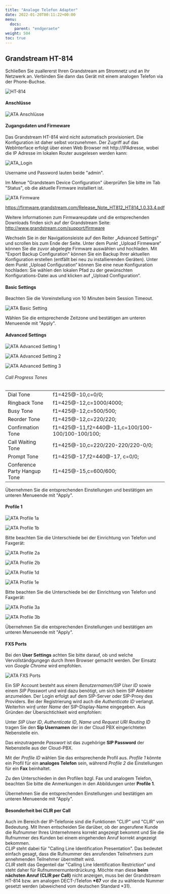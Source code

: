 ```yaml
---
title: "Analoge Telefon Adapter"
date: 2022-01-20T00:11:22+00:00
menu:
  docs:
    parent: "endgeraete"
weight: 504
toc: true
---
```


## Grandstream HT-814

Schließen Sie zuallererst Ihren Grandstream am Stromnetz und an Ihr Netzwerk an. Verbinden Sie dann das Gerät mit einem analogen Telefon via der Phone-Buchse.

<img src="/images/ht814.jpg" alt="HT-814"/>

#### Anschlüsse

![ATA Anschlüsse](https://user-images.githubusercontent.com/98753538/154268048-2ea154a9-ae3e-4934-960a-fa563b7d6f05.jpg)


#### Zugangsdaten und Firmeware

Das Grandstream HT-814 wird nicht automatisch provisioniert. Die Konfiguration ist daher selbst vorzunehmen.
Der Zugriff auf das WebInterface erfolgt über einen Web Browser mit http://IPAdresse, wobei die IP Adresse im lokalen Router ausgelesen werden kann:

![ATA_Login](https://user-images.githubusercontent.com/98472426/153013541-d360ff56-54ea-46d5-a651-2adefb915fc2.jpg)

Username und Password lauten beide "admin".

Im Menue "Grandsteam Device Configuration" überprüfen Sie bitte im Tab "Status", ob die aktuelle Firmware installiert ist.

![ATA Firmware](https://user-images.githubusercontent.com/98753538/152983105-1f5072ca-d8e5-4329-beb8-d8fb86408a5b.jpg)

https://firmware.grandstream.com/Release_Note_HT812_HT814_1.0.33.4.pdf

Weitere Informationen zum Firmwareupdate und die entsprechenden Downloads finden sich auf der Grandstream Seite: http://www.grandstream.com/support/firmware

Wechseln Sie in der Navigationsleiste auf den Reiter „Advanced Settings“ und scrollen bis zum Ende der Seite. Unter dem Punkt „Upload Firmeware“ können Sie die zuvor abgelegte Firmware auswählen und hochladen.
Mit "Export Backup Configuration" können Sie ein Backup Ihrer aktuellen Konfiguration erstellen (entfällt bei neu zu installierenden Geräten). Unter dem Punkt „Upload Configuration“ können Sie eine neue Konfiguration hochladen: Sie wählen den lokalen Pfad zu der gewünschten Konfigurations-Datei aus und klicken auf „Upload Configuration“.

#### Basic Settings

Beachten Sie die Voreinstellung von 10 Minuten beim Session Timeout.

![ATA Basic Setting](https://user-images.githubusercontent.com/98753538/152987589-de064f81-9a80-4af9-855b-2c678c5df960.jpg)

Wählen Sie die entsprechende Zeitzone und bestätigen am unteren Menueende mit "Apply". 

#### Advanced Settings

![ATA Advanced Setting 1](https://user-images.githubusercontent.com/98753538/152993085-9e822078-d8b2-4fb8-927c-45a2c5a59ae2.jpg)

![ATA Advanced Setting 2](https://user-images.githubusercontent.com/98753538/152993341-9497468f-470e-4dba-b2d0-48700a6d5cc1.jpg)

![ATA Advanced Setting 3](https://user-images.githubusercontent.com/98753538/152994356-9c31fc26-4820-4302-8472-e4911f4105d4.jpg)

###### Call Progress Tones


<table>
  <tbody>
    <tr>
      <td>Dial Tone</td>
      <td>f1=425@-10,c=0/0;</td>
    </tr>
    <tr>
      <td>Ringback Tone</td>
      <td>f1=425@-12,c=1000/4000;</td>
    </tr>
    <tr>
      <td>Busy Tone</td>
      <td>f1=425@-12,c=500/500;</td>
    </tr>
    <tr>
      <td>Reorder Tone</td>
      <td>f1=425@-12,c=220/220;</td>
    </tr>
    <tr>
      <td>Confirmation Tone</td>
      <td>f1=425@-11,f2=440@-11,c=100/100-100/100-100/100;</td>
    </tr>
    <tr>
      <td>Call Waiting Tone</td>
      <td>f1=425@-10,c=220/220-220/220-0/0;</td>
    </tr>
    <tr>
      <td>Prompt Tone</td>
      <td>f1=425@-17,f2=440@-17, c=0/0;</td>
    </tr>
    <tr>
      <td>Conference Party Hangup Tone</td>
      <td>f1=425@-15,c=600/600;</td>
    </tr>
  </tbody>
</table>

Übernehmen Sie die entsprechenden Einstellungen und bestätigen am unteren Menueende mit "Apply". 

#### Profile 1

![ATA Profile 1a](https://user-images.githubusercontent.com/98753538/152995771-2222ab95-cb9d-4a48-b043-6972b732f5a3.jpg)

![ATA Profile 1b](https://user-images.githubusercontent.com/98753538/152997833-82a5f4b8-bb80-404a-98b7-8c020d76ea02.jpg)

Bitte beachten Sie die Unterschiede bei der Einrichtung von Telefon und Faxgerät:

![ATA Profile 2a](https://user-images.githubusercontent.com/98753538/160421318-7cba8881-c80d-42d7-8da4-5686cbe3d684.jpg)

![ATA Profile 2b](https://user-images.githubusercontent.com/98753538/160421341-1a06c706-ea5f-4174-b8b7-4d3a6ce009a8.jpg)

![ATA Profile 1d](https://user-images.githubusercontent.com/98753538/152998051-436127e7-19e8-4b02-989f-059c88f43d0b.jpg)

![ATA Profile 1e](https://user-images.githubusercontent.com/98753538/153001884-9cc66e53-7e67-4e8f-b5b6-5832479ad4e1.jpg)

Bitte beachten Sie die Unterschiede bei der Einrichtung von Telefon und Faxgerät:

![ATA Profile 3a](https://user-images.githubusercontent.com/98753538/160421380-55670a4f-b0df-4ebf-ad68-5dad975174ae.jpg)

![ATA Profile 3b](https://user-images.githubusercontent.com/98753538/160421400-aed4a6ec-42aa-47d6-9ac6-e8578d794c66.jpg)

Übernehmen Sie die entsprechenden Einstellungen und bestätigen am unteren Menueende mit "Apply". 

#### FXS Ports

Bei den **User Settings** achten Sie bitte darauf, ob und welche Vervollständgungegn durch Ihren Browser gemacht werden. Der Einsatz von *Google Chrome* wird empfohlen. 

![ATA FXS Ports](https://user-images.githubusercontent.com/98753538/153131122-84c31339-ff01-4c23-97e7-615006551e4b.jpg)

Ein SIP Account besteht aus einem *Benutzernamen/SIP User ID* sowie einem *SIP Passwort* und wird dazu benötigt, um sich beim SIP Anbieter anzumelden. Der Login erfolgt auf dem SIP-Server oder SIP-Proxy des Providers. Bei der Registrierung wird auch die *Authenticate ID* verlangt. Weiterhin wird unter *Name* der SIP-Display-Name eingegeben. Aus Gründen der Übersichtichkeit wird empfohlen: 

Unter *SIP User ID*, *Authenticate ID*, *Name* und *Request URI Routing ID* tragen Sie den **Sip Usernamen** der in der Cloud PBX eingerichteten Nebenstelle ein.

Das einzutragende *Passwort* ist das zugehörige **SIP Password** der Nebenstelle aus der Cloud-PBX.

Mit der *Profile ID* wählen Sie das entsprechende Profil aus. *Profile 1* könnte ein Profil für ein **analoges Telefon** sein, während *Profile 2* die Einstellungen für ein **Fax** beinhaltet. 

Zu den Unterschieden in den Profilen bzgl. Fax und analogem Telefon, beachten Sie bitte die Anmerkungen in den Abbildungen unter **Profile 1**.

Übernehmen Sie die entsprechenden Einstellungen und bestätigen am unteren Menueende mit "Apply". 

#### Besonderheit bei CLIR per Call

Auch im Bereich der IP-Telefonie sind die Funktionen "CLIP" und "CLIR" von Bedeutung. Mit Ihnen entscheiden Sie darüber, ob der angerufene Kunde die Rufnummer Ihres Unternehmens korrekt angezeigt bekommt und Sie die Rufnummer des Kunden bei einem eingehenden Anruf korrekt angezeigt bekommen.<br>
*CLIP* steht dabei für "Calling Line Identification Presentation". Das bedeutet einfach gesagt, dass die Rufnummer des anrufenden Teilnehmers zum annehmenden Teilnehmer übermittelt wird. <br>
*CLIR* stellt das Gegenteil dar "Calling Line Identification Restriction" und steht daher für Rufnummernunterdrückung. Möchte man diese **beim nächsten Anruf (CLIR per Call)** nicht anzeigen, muss bei  der Grandstream HT-814 bzw. am analogen DECT-/Telefon **\*67** vor die zu wählende Nummer gesetzt werden (abweichend vom deutschen Standard \*31).

